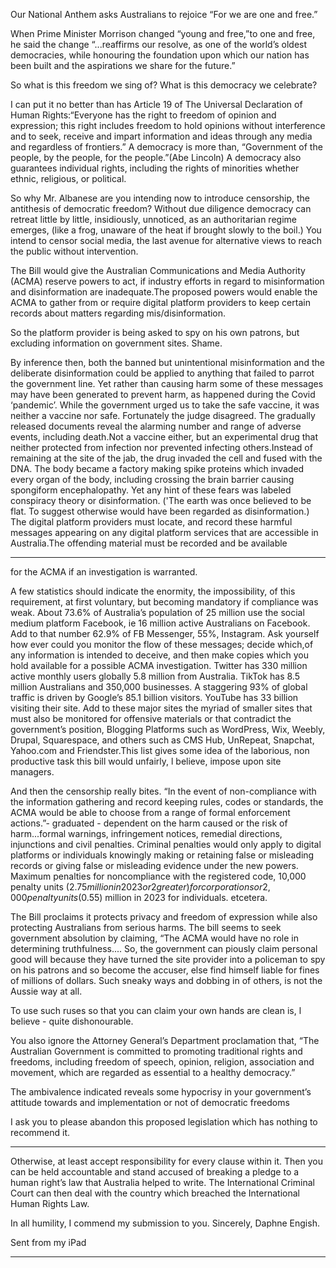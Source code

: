 Our National Anthem asks Australians to rejoice “For we are one and free.”

When Prime Minister Morrison changed “young and free,”to one and free,
he said the change “...reaffirms our resolve, as one of the world’s oldest
democracies, while honouring the foundation upon which our nation has
been built and the aspirations we share for the future.”

So what is this freedom we sing of?
What is this democracy we celebrate?

I can put it no better than has
Article 19 of The Universal Declaration of Human Rights:“Everyone has the right to freedom of opinion and expression; this right
includes freedom to hold opinions without interference and to seek, receive
and impart information and ideas through any media and regardless of
frontiers.”
A democracy is more than, “Government of the people, by the people,
for the people.”(Abe Lincoln) A democracy also guarantees individual
rights, including the rights of minorities whether ethnic, religious, or political.

So why Mr. Albanese are you intending now to introduce censorship,
the antithesis of democratic freedom? Without due diligence
democracy can retreat little by little, insidiously, unnoticed, as an
authoritarian regime emerges, (like a frog, unaware of the heat if
brought slowly to the boil.) You intend to censor social media, the last
avenue for alternative views to reach the public without intervention.

The Bill would give the Australian Communications and Media Authority
(ACMA) reserve powers to act, if industry efforts in regard to misinformation
and disinformation are inadequate.The proposed powers would enable the ACMA to gather from or require digital
platform providers to keep certain
records about matters regarding mis/disinformation.

So the platform provider is being asked to spy on his own patrons, but
excluding information on government sites. Shame.

By inference then, both the banned but unintentional misinformation
and the deliberate disinformation could be applied to anything that
failed to parrot the government line. Yet rather than causing harm some
of these messages may have been generated to prevent harm, as
happened during the Covid ‘pandemic’. While the government urged
us to take the safe vaccine, it was neither a vaccine nor safe.
Fortunately
the judge disagreed. The gradually released documents reveal the alarming
number and range of adverse events, including death.Not a vaccine
either, but an experimental drug that neither protected from infection nor prevented infecting others.Instead of
remaining at the site of the jab,
the drug invaded the cell and fused with the DNA. The body became
a factory making spike proteins which invaded every organ of
the body, including crossing the brain barrier causing spongiform encephalopathy. Yet any hint of these fears was
labeled conspiracy
theory or disinformation. ('The earth was once believed to be flat.
To suggest otherwise would have been regarded as disinformation.)
The digital platform providers must locate, and record these harmful messages appearing on any digital platform
services that are accessible
in Australia.The offending material must be recorded and be available


-----

for the ACMA if an investigation is warranted.

A few statistics should indicate the enormity, the impossibility, of this requirement, at first voluntary, but becoming
mandatory if compliance
was weak.
About 73.6% of Australia’s population of 25 million use the social medium
platform Facebook, ie 16 million active Australians on Facebook.
Add to that number 62.9% of FB Messenger, 55%, Instagram. Ask
yourself how ever could you monitor the flow of these messages; decide
which,of any information is intended to deceive, and then make copies
which you hold available for a possible ACMA investigation.
Twitter has 330 million active monthly users globally 5.8 million from
Australia. TikTok has 8.5 million Australians and 350,000 businesses.
A staggering 93% of global traffic is driven by Google’s 85.1 billion visitors.
YouTube has 33 billion visiting their site. Add to these major sites the
myriad of smaller sites that must also be monitored for offensive
materials or that contradict the government’s position, Blogging
Platforms such as WordPress, Wix, Weebly, Drupal, Squarespace, and
others such as CMS Hub, UnRepeat, Snapchat, Yahoo.com and
Friendster.This list gives some idea of the laborious, non productive
task this bill would unfairly, l believe, impose upon site managers.

And then the censorship really bites.
“In the event of non-compliance with the information gathering and record
keeping rules, codes or standards, the ACMA would be able to choose
from a range of formal enforcement actions.”- graduated - dependent
on the harm caused or the risk of harm...formal warnings, infringement
notices, remedial directions, injunctions and civil penalties.
Criminal penalties would only apply to digital platforms or individuals
knowingly making or retaining false or misleading records or giving
false or misleading evidence under the new powers.
Maximum penalties for noncompliance with the registered code, 10,000
penalty units ($2.75 million in 2023 or 2% of global turnover,(whichever is
greater) for corporations or 2,000 penalty units ($0.55) million in 2023
for individuals.  etcetera.

The Bill proclaims it protects privacy and freedom of expression while also
protecting Australians from serious harms. The bill seems to seek government absolution by claiming, “The ACMA
would have no role in determining truthfulness....
So, the government can piously claim personal good will because they have
turned the site provider into a policeman to spy on his patrons and so
become the accuser, else find himself liable for fines of millions of dollars.
Such sneaky ways and dobbing in of others, is not the Aussie way at all.

To use such ruses so that you can claim your own hands are clean is,
l believe - quite dishonourable.

You also ignore the Attorney General’s Department proclamation that,
“The Australian Government is committed to promoting traditional rights
and freedoms, including freedom of speech, opinion, religion, association
and movement, which are regarded as essential to a healthy democracy.”

The ambivalence indicated reveals some hypocrisy in your government’s
attitude towards and implementation or not of democratic freedoms

I ask you to please abandon this proposed legislation which has nothing to recommend it.


-----

Otherwise, at least accept responsibility for every clause within it.
Then you can be held accountable and stand accused of breaking a
pledge to a human right’s law that Australia helped to write. The
International Criminal Court can then deal with the country which
breached the International Human Rights Law.

In all humility, I commend my submission to you.
Sincerely, Daphne Engish.

Sent from my iPad


-----


